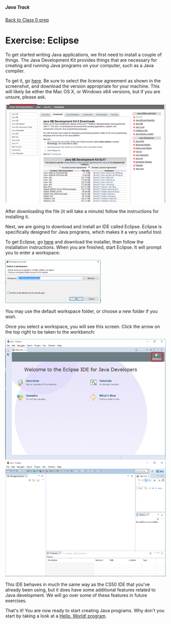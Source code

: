 ##### Java Track

[Back to Class 0 prep](../../class0-prep)


# Exercise: Eclipse

To get started writing Java applications, we first need to install a couple of things. The Java Development Kit provides things that are necessary for creating and running Java programs on your computer, such as a Java compiler.

To get it, go [here](http://www.oracle.com/technetwork/java/javase/downloads/jdk8-downloads-2133151.html). Be sure to select the license agreement as shown in the screenshot, and download the version appropriate for your machine. This will likely be either the Mac OS X, or Windows x64 versions, but if you are unsure, please ask.

<img src="jdk.png" width=600>

After downloading the file (it will take a minute) follow the instructions for installing it.

Next, we are going to download and install an IDE called Eclipse. Eclipse is specifically designed for Java programs, which makes it a very useful tool.

To get Eclipse, go [here](https://eclipse.org/downloads/) and download the installer, then follow the installation instructions. When you are finished, start Eclipse. It will prompt you to enter a workspace:

<img src="workspace.png" width=300>

You may use the default workspace folder, or choose a new folder if you wish.

Once you select a workspace, you will see this screen. Click the arrow on the top right to be taken to the workbench:

<img src="startscreen.png" width=600>

<img src="workbench.png" width=600>

This IDE behaves in much the same way as the CS50 IDE that you've already been using, but it does have some additional features related to Java development. We will go over some of these features in future exercises.

That's it! You are now ready to start creating Java programs. Why don't you start by taking a look at a [Hello, World! program](https://youtu.be/tDtfnf37EeQ).
